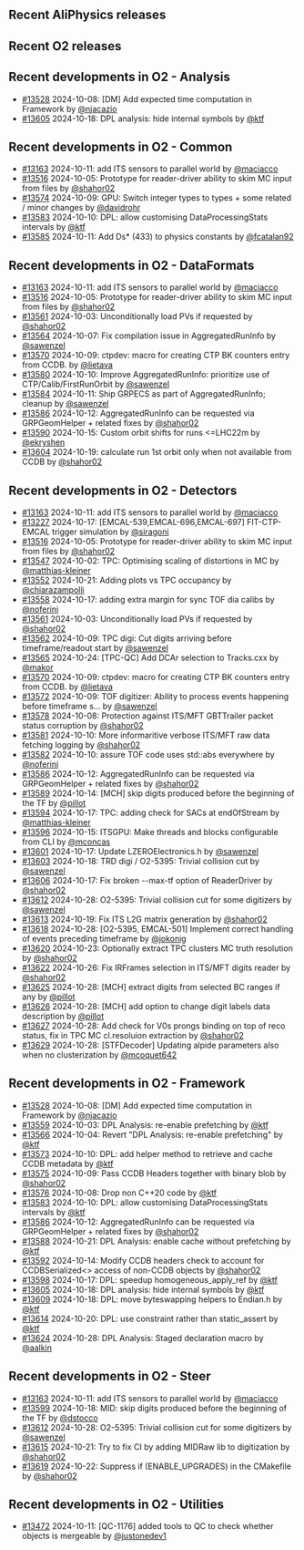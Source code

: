 ## Recent AliPhysics releases
## Recent O2 releases
## Recent developments in O2 - Analysis
- [\#13528](https://github.com/AliceO2Group/AliceO2/pull/13528) 2024-10-08: [DM] Add expected time computation in Framework by [@njacazio](https://github.com/njacazio)
- [\#13605](https://github.com/AliceO2Group/AliceO2/pull/13605) 2024-10-18: DPL analysis: hide internal symbols by [@ktf](https://github.com/ktf)
## Recent developments in O2 - Common
- [\#13163](https://github.com/AliceO2Group/AliceO2/pull/13163) 2024-10-11: add ITS sensors to parallel world by [@maciacco](https://github.com/maciacco)
- [\#13516](https://github.com/AliceO2Group/AliceO2/pull/13516) 2024-10-05: Prototype for reader-driver ability to skim MC input from files by [@shahor02](https://github.com/shahor02)
- [\#13574](https://github.com/AliceO2Group/AliceO2/pull/13574) 2024-10-09: GPU: Switch integer types to <cstdint> types + some related / minor changes by [@davidrohr](https://github.com/davidrohr)
- [\#13583](https://github.com/AliceO2Group/AliceO2/pull/13583) 2024-10-10: DPL: allow customising DataProcessingStats intervals by [@ktf](https://github.com/ktf)
- [\#13585](https://github.com/AliceO2Group/AliceO2/pull/13585) 2024-10-11: Add Ds* (433) to physics constants by [@fcatalan92](https://github.com/fcatalan92)
## Recent developments in O2 - DataFormats
- [\#13163](https://github.com/AliceO2Group/AliceO2/pull/13163) 2024-10-11: add ITS sensors to parallel world by [@maciacco](https://github.com/maciacco)
- [\#13516](https://github.com/AliceO2Group/AliceO2/pull/13516) 2024-10-05: Prototype for reader-driver ability to skim MC input from files by [@shahor02](https://github.com/shahor02)
- [\#13561](https://github.com/AliceO2Group/AliceO2/pull/13561) 2024-10-03: Unconditionally load PVs if requested by [@shahor02](https://github.com/shahor02)
- [\#13564](https://github.com/AliceO2Group/AliceO2/pull/13564) 2024-10-07: Fix compilation issue in AggregatedRunInfo by [@sawenzel](https://github.com/sawenzel)
- [\#13570](https://github.com/AliceO2Group/AliceO2/pull/13570) 2024-10-09: ctpdev: macro for creating CTP BK counters entry from CCDB. by [@lietava](https://github.com/lietava)
- [\#13580](https://github.com/AliceO2Group/AliceO2/pull/13580) 2024-10-10: Improve AggregatedRunInfo: prioritize use of CTP/Calib/FirstRunOrbit by [@sawenzel](https://github.com/sawenzel)
- [\#13584](https://github.com/AliceO2Group/AliceO2/pull/13584) 2024-10-11: Ship GRPECS as part of AggregatedRunInfo; cleanup by [@sawenzel](https://github.com/sawenzel)
- [\#13586](https://github.com/AliceO2Group/AliceO2/pull/13586) 2024-10-12: AggregatedRunInfo can be requested via GRPGeomHelper + related fixes by [@shahor02](https://github.com/shahor02)
- [\#13590](https://github.com/AliceO2Group/AliceO2/pull/13590) 2024-10-15: Custom orbit shifts for runs <=LHC22m by [@ekryshen](https://github.com/ekryshen)
- [\#13604](https://github.com/AliceO2Group/AliceO2/pull/13604) 2024-10-19: calculate run 1st orbit only when not available from CCDB by [@shahor02](https://github.com/shahor02)
## Recent developments in O2 - Detectors
- [\#13163](https://github.com/AliceO2Group/AliceO2/pull/13163) 2024-10-11: add ITS sensors to parallel world by [@maciacco](https://github.com/maciacco)
- [\#13227](https://github.com/AliceO2Group/AliceO2/pull/13227) 2024-10-17: [EMCAL-539,EMCAL-696,EMCAL-697] FIT-CTP-EMCAL trigger simulation by [@siragoni](https://github.com/siragoni)
- [\#13516](https://github.com/AliceO2Group/AliceO2/pull/13516) 2024-10-05: Prototype for reader-driver ability to skim MC input from files by [@shahor02](https://github.com/shahor02)
- [\#13547](https://github.com/AliceO2Group/AliceO2/pull/13547) 2024-10-02: TPC: Optimising scaling of distortions in MC by [@matthias-kleiner](https://github.com/matthias-kleiner)
- [\#13552](https://github.com/AliceO2Group/AliceO2/pull/13552) 2024-10-21: Adding plots vs TPC occupancy by [@chiarazampolli](https://github.com/chiarazampolli)
- [\#13558](https://github.com/AliceO2Group/AliceO2/pull/13558) 2024-10-17: adding extra margin for sync TOF dia calibs by [@noferini](https://github.com/noferini)
- [\#13561](https://github.com/AliceO2Group/AliceO2/pull/13561) 2024-10-03: Unconditionally load PVs if requested by [@shahor02](https://github.com/shahor02)
- [\#13562](https://github.com/AliceO2Group/AliceO2/pull/13562) 2024-10-09: TPC digi: Cut digits arriving before timeframe/readout start by [@sawenzel](https://github.com/sawenzel)
- [\#13565](https://github.com/AliceO2Group/AliceO2/pull/13565) 2024-10-24: [TPC-QC] Add DCAr selection to Tracks.cxx by [@makor](https://github.com/makor)
- [\#13570](https://github.com/AliceO2Group/AliceO2/pull/13570) 2024-10-09: ctpdev: macro for creating CTP BK counters entry from CCDB. by [@lietava](https://github.com/lietava)
- [\#13572](https://github.com/AliceO2Group/AliceO2/pull/13572) 2024-10-09: TOF digitizer: Ability to process events happening before timeframe s… by [@sawenzel](https://github.com/sawenzel)
- [\#13578](https://github.com/AliceO2Group/AliceO2/pull/13578) 2024-10-08: Protection against ITS/MFT GBTTrailer packet status corruption by [@shahor02](https://github.com/shahor02)
- [\#13581](https://github.com/AliceO2Group/AliceO2/pull/13581) 2024-10-10: More informaritive verbose ITS/MFT raw data fetching logging by [@shahor02](https://github.com/shahor02)
- [\#13582](https://github.com/AliceO2Group/AliceO2/pull/13582) 2024-10-10: assure TOF code uses std::abs everywhere by [@noferini](https://github.com/noferini)
- [\#13586](https://github.com/AliceO2Group/AliceO2/pull/13586) 2024-10-12: AggregatedRunInfo can be requested via GRPGeomHelper + related fixes by [@shahor02](https://github.com/shahor02)
- [\#13589](https://github.com/AliceO2Group/AliceO2/pull/13589) 2024-10-14: [MCH] skip digits produced before the beginning of the TF by [@pillot](https://github.com/pillot)
- [\#13594](https://github.com/AliceO2Group/AliceO2/pull/13594) 2024-10-17: TPC: adding check for SACs at endOfStream by [@matthias-kleiner](https://github.com/matthias-kleiner)
- [\#13596](https://github.com/AliceO2Group/AliceO2/pull/13596) 2024-10-15: ITSGPU: Make threads and blocks configurable from CLI by [@mconcas](https://github.com/mconcas)
- [\#13601](https://github.com/AliceO2Group/AliceO2/pull/13601) 2024-10-17: Update LZEROElectronics.h by [@sawenzel](https://github.com/sawenzel)
- [\#13603](https://github.com/AliceO2Group/AliceO2/pull/13603) 2024-10-18: TRD digi / O2-5395: Trivial collision cut by [@sawenzel](https://github.com/sawenzel)
- [\#13606](https://github.com/AliceO2Group/AliceO2/pull/13606) 2024-10-17: Fix broken --max-tf option of ReaderDriver by [@shahor02](https://github.com/shahor02)
- [\#13612](https://github.com/AliceO2Group/AliceO2/pull/13612) 2024-10-28: O2-5395: Trivial collision cut for some digitizers by [@sawenzel](https://github.com/sawenzel)
- [\#13613](https://github.com/AliceO2Group/AliceO2/pull/13613) 2024-10-19: Fix ITS L2G matrix generation by [@shahor02](https://github.com/shahor02)
- [\#13618](https://github.com/AliceO2Group/AliceO2/pull/13618) 2024-10-28: [O2-5395, EMCAL-501] Implement correct handling of events preceding timeframe by [@jokonig](https://github.com/jokonig)
- [\#13620](https://github.com/AliceO2Group/AliceO2/pull/13620) 2024-10-23: Optionally extract TPC clusters MC truth resolution by [@shahor02](https://github.com/shahor02)
- [\#13622](https://github.com/AliceO2Group/AliceO2/pull/13622) 2024-10-26: Fix IRFrames selection in ITS/MFT digits reader by [@shahor02](https://github.com/shahor02)
- [\#13625](https://github.com/AliceO2Group/AliceO2/pull/13625) 2024-10-28: [MCH] extract digits from selected BC ranges if any by [@pillot](https://github.com/pillot)
- [\#13626](https://github.com/AliceO2Group/AliceO2/pull/13626) 2024-10-28: [MCH] add option to change digit labels data description by [@pillot](https://github.com/pillot)
- [\#13627](https://github.com/AliceO2Group/AliceO2/pull/13627) 2024-10-28: Add check for V0s  prongs binding on top of reco status, fix in TPC MC cl.resoluion extraction by [@shahor02](https://github.com/shahor02)
- [\#13629](https://github.com/AliceO2Group/AliceO2/pull/13629) 2024-10-28: [STFDecoder] Updating alpide parameters also when no clusterization by [@mcoquet642](https://github.com/mcoquet642)
## Recent developments in O2 - Framework
- [\#13528](https://github.com/AliceO2Group/AliceO2/pull/13528) 2024-10-08: [DM] Add expected time computation in Framework by [@njacazio](https://github.com/njacazio)
- [\#13559](https://github.com/AliceO2Group/AliceO2/pull/13559) 2024-10-03: DPL Analysis: re-enable prefetching by [@ktf](https://github.com/ktf)
- [\#13566](https://github.com/AliceO2Group/AliceO2/pull/13566) 2024-10-04: Revert "DPL Analysis: re-enable prefetching" by [@ktf](https://github.com/ktf)
- [\#13573](https://github.com/AliceO2Group/AliceO2/pull/13573) 2024-10-10: DPL: add helper method to retrieve and cache CCDB metadata by [@ktf](https://github.com/ktf)
- [\#13575](https://github.com/AliceO2Group/AliceO2/pull/13575) 2024-10-09: Pass CCDB Headers together with binary blob by [@shahor02](https://github.com/shahor02)
- [\#13576](https://github.com/AliceO2Group/AliceO2/pull/13576) 2024-10-08: Drop non C++20 code by [@ktf](https://github.com/ktf)
- [\#13583](https://github.com/AliceO2Group/AliceO2/pull/13583) 2024-10-10: DPL: allow customising DataProcessingStats intervals by [@ktf](https://github.com/ktf)
- [\#13586](https://github.com/AliceO2Group/AliceO2/pull/13586) 2024-10-12: AggregatedRunInfo can be requested via GRPGeomHelper + related fixes by [@shahor02](https://github.com/shahor02)
- [\#13588](https://github.com/AliceO2Group/AliceO2/pull/13588) 2024-10-21: DPL Analysis: enable cache without prefetching by [@ktf](https://github.com/ktf)
- [\#13592](https://github.com/AliceO2Group/AliceO2/pull/13592) 2024-10-14: Modify CCDB headers check to account for CCDBSerialized<> access of non-CCDB objects by [@shahor02](https://github.com/shahor02)
- [\#13598](https://github.com/AliceO2Group/AliceO2/pull/13598) 2024-10-17: DPL: speedup homogeneous_apply_ref by [@ktf](https://github.com/ktf)
- [\#13605](https://github.com/AliceO2Group/AliceO2/pull/13605) 2024-10-18: DPL analysis: hide internal symbols by [@ktf](https://github.com/ktf)
- [\#13609](https://github.com/AliceO2Group/AliceO2/pull/13609) 2024-10-18: DPL: move byteswapping helpers to Endian.h by [@ktf](https://github.com/ktf)
- [\#13614](https://github.com/AliceO2Group/AliceO2/pull/13614) 2024-10-20: DPL: use constraint rather than static_assert by [@ktf](https://github.com/ktf)
- [\#13624](https://github.com/AliceO2Group/AliceO2/pull/13624) 2024-10-28: DPL Analysis: Staged declaration macro by [@aalkin](https://github.com/aalkin)
## Recent developments in O2 - Steer
- [\#13163](https://github.com/AliceO2Group/AliceO2/pull/13163) 2024-10-11: add ITS sensors to parallel world by [@maciacco](https://github.com/maciacco)
- [\#13599](https://github.com/AliceO2Group/AliceO2/pull/13599) 2024-10-18: MID: skip digits produced before the beginning of the TF by [@dstocco](https://github.com/dstocco)
- [\#13612](https://github.com/AliceO2Group/AliceO2/pull/13612) 2024-10-28: O2-5395: Trivial collision cut for some digitizers by [@sawenzel](https://github.com/sawenzel)
- [\#13615](https://github.com/AliceO2Group/AliceO2/pull/13615) 2024-10-21: Try to fix CI by adding MIDRaw lib to digitization by [@shahor02](https://github.com/shahor02)
- [\#13619](https://github.com/AliceO2Group/AliceO2/pull/13619) 2024-10-22: Suppress if (ENABLE_UPGRADES) in the CMakefile by [@shahor02](https://github.com/shahor02)
## Recent developments in O2 - Utilities
- [\#13472](https://github.com/AliceO2Group/AliceO2/pull/13472) 2024-10-11: [QC-1176] added tools to QC to check whether objects is mergeable by [@justonedev1](https://github.com/justonedev1)
